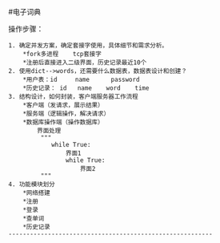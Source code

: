 #电子词典

操作步骤：  

    1. 确定并发方案，确定套接字使用，具体细节和需求分析。  
        *fork多进程    tcp套接字
        *注册后直接进入二级界面，历史记录最近10个
    2. 使用dict-->words，还需要什么数据表，数据表设计和创建？  
        *用户表：id     name      password
        *历史记录： id   name    word    time  
    3. 结构设计，如何封装，客户端服务器工作流程  
        *客户端（发请求，展示结果）
        *服务端（逻辑操作，解决请求）
        *数据库操作端（操作数据库）
            界面处理
             """
                while True:
                    界面1
                    while True:
                        界面2
             """
    4. 功能模块划分  
        *网络搭建
        *注册
        *登录
        *查单词
        *历史记录
    ---------------------------------------------------------
